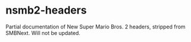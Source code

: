 # nsmb2-headers
Partial documentation of New Super Mario Bros. 2 headers, stripped from SMBNext. Will not be updated.
